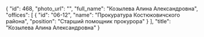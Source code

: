 {
    "id": 468,
    "photo_url": "",
    "full_name": "Козылева Алина Александровна",
    "offices": [
        {
            "id": "06-12",
            "name": "Прокуратура Костюковичского района",
            "position": "Старший помощник прокурора"
        }
    ],
    "title": "Козылева Алина Александровна"
}
